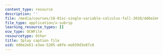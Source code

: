```yaml
---
content_type: resource
description: ''
file: /media/courses/18-01sc-single-variable-calculus-fall-2010/dd6e2e61e3ae5205a0feee039d3e87c8_BSAA0akmPEU.vtt
file_type: application/x-subrip
learning_resource_types: []
ocw_type: OCWFile
resourcetype: Other
title: 3play caption file
uid: dd6e2e61-e3ae-5205-a0fe-ee039d3e87c8
---
```

